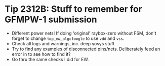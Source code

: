 # Tip 2312B: Stuff to remember for GFMPW-1 submission

*   Different power nets! If doing 'original' raybox-zero without FSM, don't forget to change `top_ew_algofoogle` to use `vdd` and `vss`.
*   Check all logs and warnings, inc. deep yosys stuff.
*   Try to find any examples of disconnected pins/nets. Deliberately feed an error in to see how to find it?
*   Go thru the same checks I did for EW.